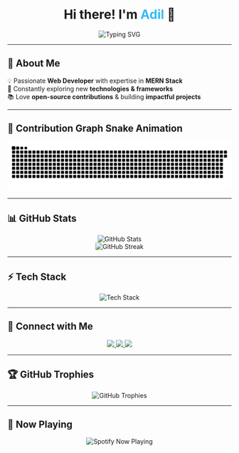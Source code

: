 <h1 align="center">Hi there! I'm <span style="color:#36BCF7;">Adil</span> 👋</h1>

<p align="center">
  <img src="https://readme-typing-svg.herokuapp.com?font=Fira+Code&duration=3000&pause=1000&color=36BCF7&center=true&vCenter=true&width=500&lines=Full-Stack+Developer;MERN+Stack+Enthusiast;Building+Awesome+Projects;Always+Learning+New+Tech" alt="Typing SVG">
</p>

---

## 🚀 About Me
💡 Passionate **Web Developer** with expertise in **MERN Stack**  
🔧 Constantly exploring new **technologies & frameworks**  
📚 Love **open-source contributions** & building **impactful projects**  

---

## 🎨 Contribution Graph Snake Animation  
<p align="center">
  <img src="https://github.com/Adilsheikhh/Adilsheikhh/blob/main/github-contribution-grid-snake.svg" alt="Snake animation">
</p>

---

## 📊 GitHub Stats  
<div align="center">
  <img src="https://github-readme-stats.vercel.app/api?username=Adilsheikhh&show_icons=true&theme=radical&count_private=true&hide_border=true&border_radius=10" alt="GitHub Stats">
  <br>
  <img src="https://github-readme-streak-stats.herokuapp.com/?user=Adilsheikhh&theme=radical&hide_border=true&border_radius=10" alt="GitHub Streak">
</div>

---

## ⚡ Tech Stack  
<div align="center">
  <img src="https://skillicons.dev/icons?i=react,nodejs,express,mongodb,js,ts,html,css,tailwind,git,github,vscode" alt="Tech Stack" />
</div>

---

## 🔗 Connect with Me  
<p align="center">
  <a href="https://linkedin.com/in/your-profile">
    <img src="https://img.shields.io/badge/LinkedIn-%230077B5.svg?style=for-the-badge&logo=linkedin&logoColor=white">
  </a>
  <a href="https://your-portfolio.com">
    <img src="https://img.shields.io/badge/Portfolio-%23000000.svg?style=for-the-badge&logo=vercel&logoColor=white">
  </a>
  <a href="https://twitter.com/your-handle">
    <img src="https://img.shields.io/badge/Twitter-%231DA1F2.svg?style=for-the-badge&logo=twitter&logoColor=white">
  </a>
</p>

---

## 🏆 GitHub Trophies  
<p align="center">
  <img src="https://github-profile-trophy.vercel.app/?username=Adilsheikhh&theme=radical&no-frame=true&column=4" alt="GitHub Trophies">
</p>

---

## 🎵 Now Playing  
<p align="center">
  <img src="https://spotify-github-profile.vercel.app/api/view?uid=your_spotify_id&cover_image=true&theme=default" alt="Spotify Now Playing">
</p>
